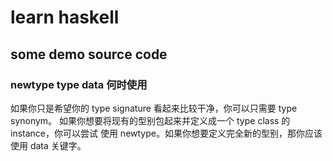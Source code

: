 # learn haskell
## some demo source code

### newtype type data 何时使用
如果你只是希望你的 type signature 看起来比较干净，你可以只需要 type synonym。
如果你想要将现有的型别包起来并定义成一个 type class 的 instance，你可以尝试
使用 newtype。如果你想要定义完全新的型别，那你应该使用  data  关键字。
